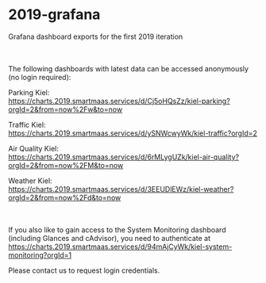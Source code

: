 # 2019-grafana
Grafana dashboard exports for the first 2019 iteration

<br/><br/>
The following dashboards with latest data can be accessed anonymously (no login required):

Parking Kiel:<br> 
https://charts.2019.smartmaas.services/d/Cj5oHQsZz/kiel-parking?orgId=2&from=now%2Fw&to=now

Traffic Kiel:<br> 
https://charts.2019.smartmaas.services/d/ySNWcwyWk/kiel-traffic?orgId=2

Air Quality Kiel:<br> 
https://charts.2019.smartmaas.services/d/6rMLygUZk/kiel-air-quality?orgId=2&from=now%2FM&to=now

Weather Kiel:<br> 
https://charts.2019.smartmaas.services/d/3EEUDlEWz/kiel-weather?orgId=2&from=now%2Fd&to=now

<br/><br/>
If you also like to gain access to the System Monitoring dashboard (including Glances and cAdvisor), you need to authenticate at<br>
https://charts.2019.smartmaas.services/d/94mAjCyWk/kiel-system-monitoring?orgId=1

Please contact us to request login credentials.
 
